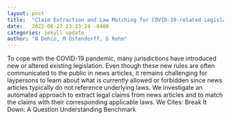 ```yaml
---
layout: post
title:  "Claim Extraction and Law Matching for COVID-19-related Legislation"
date:   2022-06-27 23:23:24 -0400
categories: jekyll update
author: "N Dehio, M Ostendorff, G Rehm"
---
```

To cope with the COVID-19 pandemic, many jurisdictions have introduced new or altered existing legislation. Even though these new rules are often communicated to the public in news articles, it remains challenging for laypersons to learn about what is currently allowed or forbidden since news articles typically do not reference underlying laws. We investigate an automated approach to extract legal claims from news articles and to match the claims with their corresponding applicable laws. We  Cites: Break It Down: A Question Understanding Benchmark
